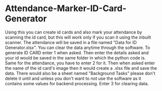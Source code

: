 # Attendance-Marker-ID-Card-Generator
Using this you can create id cards and also mark your attendance by scanning the id card, but this will work only if you scan it using the inbuilt scanner. The attendance will be saved in a file named "Data for ID Generator.xlsx". You can clear the data anytime through the software. To generate ID CARD enter 1 when asked. Then enter the details asked and your id would be saved in the same folder in which the python code is. Same for the attendance, you have to enter 2 for it. Then when asked enter the name of the id card's image then it would create a .xlsx file and save the data. There would also be a sheet named "Background Tasks" please don't delete it until and unless you don't want to not use the software as it contains some values for backend processing. Enter 3 for clearing data.
